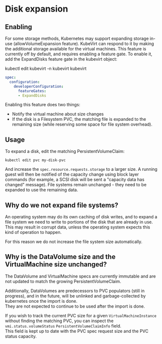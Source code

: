 # Disk expansion

## Enabling

For some storage methods, Kubernetes may support expanding storage in-use (allowVolumeExpansion feature).
KubeVirt can respond to it by making the additional storage available for the virtual machines.
This feature is currently off by default, and requires enabling a feature gate.
To enable it, add the ExpandDisks feature gate in the kubevirt object:

kubectl edit kubevirt -n kubevirt kubevirt
```yaml
spec:
  configuration:
    developerConfiguration:
      featureGates:
      - ExpandDisks
```

Enabling this feature does two things:
- Notify the virtual machine about size changes
- If the disk is a Filesystem PVC, the matching file is expanded to the remaining size (while reserving some space for file system overhead).

## Usage

To expand a disk, edit the matching PersistentVolumeClaim:

`kubectl edit pvc my-disk-pvc`

And increase the `spec.resource.requests.storage` to a larger size.
A running guest will then be notified of the capacity change using block layer commands (for example, a SCSI disk will be sent a "capacity data has changed" message).
File systems remain unchanged - they need to be expanded to use the remaining data.

## Why do we not expand file systems?

An operating system may do its own caching of disk writes, and to expand a file
system we need to write to portions of the disk that are already in use. This
may result in corrupt data, unless the operating system expects this kind of
operation to happen.

For this reason we do not increase the file system size automatically.

## Why is the DataVolume size and the VirtualMachine size unchanged?

The DataVolume and VirtualMachine specs are currently immutable and are not updated to match the
growing PersistentVolumeClaim.

Additionally, DataVolumes are predecessors to PVC populators (still in progress), and in the future,
will be unlinked and garbage-collected by kubernetes once the import is done.  
They are not expected to continue to be used after the import is done.

If you wish to track the current PVC size for a given `VirtualMachineInstance` without finding the
matching PVC, you can inspect the `vmi.status.volumeStatus` `PersistentVolumeClaimInfo` field.  
This field is kept up to date with the PVC spec request size and the PVC status capacity.
